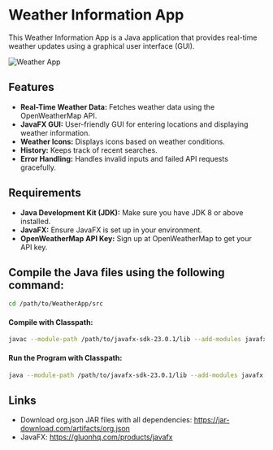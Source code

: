# Weather Information App
This Weather Information App is a Java application that provides real-time weather updates using a graphical user interface (GUI). 

![Weather App](https://i.ibb.co/rMB1Rqv/Screen-Shot-2024-11-01-at-01-31-26.png)

## Features
- **Real-Time Weather Data:** Fetches weather data using the OpenWeatherMap API.
- **JavaFX GUI:** User-friendly GUI for entering locations and displaying weather information.
- **Weather Icons:** Displays icons based on weather conditions.
- **History:** Keeps track of recent searches.
- **Error Handling:** Handles invalid inputs and failed API requests gracefully.

## Requirements
- **Java Development Kit (JDK):** Make sure you have JDK 8 or above installed.
- **JavaFX:** Ensure JavaFX is set up in your environment.
- **OpenWeatherMap API Key:** Sign up at OpenWeatherMap to get your API key.


## Compile the Java files using the following command:

```bash
cd /path/to/WeatherApp/src
```

#### Compile with Classpath:
```bash
javac --module-path /path/to/javafx-sdk-23.0.1/lib --add-modules javafx.controls,javafx.fxml -cp .:json.jar *.java
```

#### Run the Program with Classpath:
```bash
java --module-path /path/to/javafx-sdk-23.0.1/lib --add-modules javafx.controls,javafx.fxml -cp .:json.jar WeatherApp
```


## Links
- Download org.json JAR files with all dependencies: https://jar-download.com/artifacts/org.json
- JavaFX: https://gluonhq.com/products/javafx
